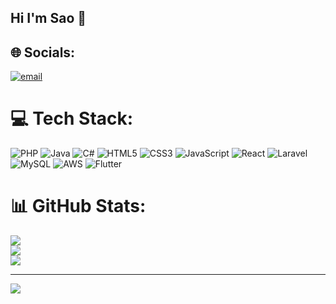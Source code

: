 ## Hi I'm Sao 👋


## 🌐 Socials:
 [![email](https://img.shields.io/badge/Email-D14836?logo=gmail&logoColor=white)](mailto:saosolo27@gmail.com) 

# 💻 Tech Stack:
![PHP](https://img.shields.io/badge/php-%23777BB4.svg?style=for-the-badge&logo=php&logoColor=white) ![Java](https://img.shields.io/badge/java-%23ED8B00.svg?style=for-the-badge&logo=openjdk&logoColor=white) ![C#](https://img.shields.io/badge/c%23-%23239120.svg?style=for-the-badge&logo=csharp&logoColor=white) ![HTML5](https://img.shields.io/badge/html5-%23E34F26.svg?style=for-the-badge&logo=html5&logoColor=white) ![CSS3](https://img.shields.io/badge/css3-%231572B6.svg?style=for-the-badge&logo=css3&logoColor=white) ![JavaScript](https://img.shields.io/badge/javascript-%23323330.svg?style=for-the-badge&logo=javascript&logoColor=%23F7DF1E)
 ![React](https://img.shields.io/badge/react-%2320232a.svg?style=for-the-badge&logo=react&logoColor=%2361DAFB) ![Laravel](https://img.shields.io/badge/laravel-%23FF2D20.svg?style=for-the-badge&logo=laravel&logoColor=white)
 ![MySQL](https://img.shields.io/badge/mysql-4479A1.svg?style=for-the-badge&logo=mysql&logoColor=white) ![AWS](https://img.shields.io/badge/AWS-%23FF9900.svg?style=for-the-badge&logo=amazon-aws&logoColor=white) ![Flutter](https://img.shields.io/badge/Flutter-%2302569B.svg?style=for-the-badge&logo=Flutter&logoColor=white)
# 📊 GitHub Stats:
![](https://github-readme-stats.vercel.app/api?username=praksao&theme=default&hide_border=false&include_all_commits=true&count_private=true)<br/>
![](https://nirzak-streak-stats.vercel.app/?user=praksao&theme=default&hide_border=false)<br/>
![](https://github-readme-stats.vercel.app/api/top-langs/?username=praksao&theme=default&hide_border=false&include_all_commits=true&count_private=true&layout=compact)

---
[![](https://visitcount.itsvg.in/api?id=praksao&icon=0&color=0)](https://visitcount.itsvg.in)







